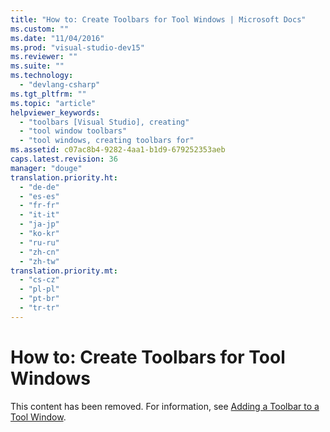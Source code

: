```yaml
---
title: "How to: Create Toolbars for Tool Windows | Microsoft Docs"
ms.custom: ""
ms.date: "11/04/2016"
ms.prod: "visual-studio-dev15"
ms.reviewer: ""
ms.suite: ""
ms.technology: 
  - "devlang-csharp"
ms.tgt_pltfrm: ""
ms.topic: "article"
helpviewer_keywords: 
  - "toolbars [Visual Studio], creating"
  - "tool window toolbars"
  - "tool windows, creating toolbars for"
ms.assetid: c07ac8b4-9282-4aa1-b1d9-679252353aeb
caps.latest.revision: 36
manager: "douge"
translation.priority.ht: 
  - "de-de"
  - "es-es"
  - "fr-fr"
  - "it-it"
  - "ja-jp"
  - "ko-kr"
  - "ru-ru"
  - "zh-cn"
  - "zh-tw"
translation.priority.mt: 
  - "cs-cz"
  - "pl-pl"
  - "pt-br"
  - "tr-tr"
---
```

# How to: Create Toolbars for Tool Windows
This content has been removed. For information, see [Adding a Toolbar to a Tool Window](../extensibility/adding-a-toolbar-to-a-tool-window.md).
